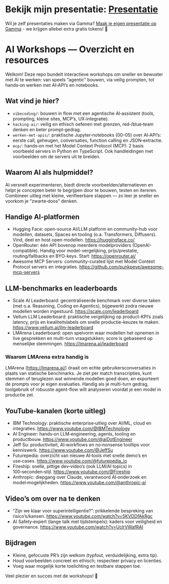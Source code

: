 # Bekijk mijn presentatie: [Presentatie](https://gamma.app/docs/Mijn-AI-Journey-Van-Traditionele-Developer-naar-AI-Powered-Progra-rxa8be44bblxc66)

Wil je zelf presentaties maken via Gamma? [Maak je eigen presentatie op Gamma](https://gamma.app/signup?r=g9hicudsnz870u9) - we krijgen allebei extra gratis tokens! 🚀

# AI Workshops — Overzicht en resources

Welkom! Deze repo bundelt interactieve workshops om sneller en bewuster met AI te werken: van speels “agentic” bouwen, via veilig prompten, tot hands‑on werken met AI‑API’s en notebooks.

## Wat vind je hier?

- `vibecoding/`: bouwen in flow met een agentische AI‑assistent (tools, prompting, kleine sites, MCP’s, UX‑integratie).
- `hacking-ai/`: veilig en ethisch oefenen met grenzen, red‑/blue‑team denken en beter prompt‑gedrag.
- `werken-met-apis/`: praktische Jupyter‑notebooks (00–05) over AI‑API’s: eerste call, geheugen, conversaties, function calling en JSON‑extractie.
- `mcp/`: hands‑on met het Model Context Protocol (MCP): 2 basis voorbeeld servers in Python en TypeScript. Ook handleidingen met voorbeelden om de servers uit te breiden.

## Waarom AI als hulpmiddel?

AI versnelt experimenteren, biedt directe voorbeelden/alternatieven en helpt je concepten beter te begrijpen door te bouwen, testen en itereren. Combineer uitleg met kleine, verifieerbare stappen — zo leer je sneller en voorkom je “zwarte‑doos” denken.

## Handige AI-platformen

- Hugging Face: open-source AI/LLM platform en community-hub voor modellen, datasets, Spaces en tooling (o.a. Transformers, Diffusers). Vind, deel en host open modellen. https://huggingface.co/
- OpenRouter: één API bovenop meerdere modelproviders (OpenAI-compatible). Handig voor model-vergelijking, prijs/prestatie, routing/fallbacks en BYO-keys. Start: https://openrouter.ai/
- Awesome MCP Servers: community-curated lijst met Model Context Protocol servers en integraties. https://github.com/punkpeye/awesome-mcp-servers

## LLM-benchmarks en leaderboards

- Scale AI Leaderboard: gecentraliseerde benchmark over diverse taken (met o.a. Reasoning, Coding en Agentics), bijgewerkt zodra nieuwe modellen worden ingestuurd. https://scale.com/leaderboard
- Vellum LLM Leaderboard: praktische vergelijking op product-KPI’s zoals latency, prijs en kwaliteitslabels om snelle productie-keuzes te maken. https://www.vellum.ai/llm-leaderboard
- LMArena Leaderboard: open spelvorm waar modellen het opnemen in live gesprekken en multi-turn vraagstukken; score is gebaseerd op menselijke stemmingen. https://lmarena.ai/leaderboard

### Waarom LMArena extra handig is

LMArena (https://lmarena.ai/) draait om echte gebruikersconversaties in plaats van statische benchmarks. Je ziet per match transcripties, kunt stemmen of teruglezen wat winnende modellen goed doen, en exporteert de prompts voor je eigen evaluaties. Handig als je multi-turn gedrag, toolgebruik of robuuste agent-flow wilt analyseren voordat je een model in productie zet.

## YouTube‑kanalen (korte uitleg)

- IBM Technology: praktische enterprise‑uitleg over AI/ML, cloud en integraties. https://www.youtube.com/@IBMTechnology
- AI Engineer: hands‑on LLM‑engineering, agents, tooling en productbouw. https://www.youtube.com/@aiDotEngineer
- Jeff Su: productiviteit, AI‑workflows en no‑nonsense tooltips voor kenniswerk. https://www.youtube.com/@JeffSu
- Futurepedia: overzicht van nieuwe AI‑tools met snelle demo’s en use‑cases. https://www.youtube.com/@futurepedia_io
- Fireship: snelle, pittige dev‑video’s (ook LLM/AI topics) in 100‑seconden‑stijl. https://www.youtube.com/@Fireship
- Anthropic: diepgang over Claude, verantwoord AI‑onderzoek en model‑mogelijkheden. https://www.youtube.com/@anthropic-ai

## Video’s om over na te denken

- “Zijn we klaar voor superintelligentie?”: prikkelende bespreking van risico’s/kansen.
  https://www.youtube.com/watch?v=5KVDDfAkRgc
- AI Safety‑expert (lange talk met tijdstempels): kaders voor veiligheid en governance.
  https://www.youtube.com/watch?v=UclrVWafRAI

## Bijdragen

- Kleine, gefocuste PR’s zijn welkom (typfout, verduidelijking, extra tip).
- Houd voorbeelden concreet en ethisch; respecteer privacy en licenties.
- Voeg waar mogelijk korte toelichting en testbare stappen toe.

Veel plezier en succes met de workshops! 🚀
